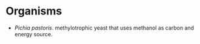 # Organisms

- _Pichia pastoris_. methylotrophic yeast that uses methanol as carbon and energy source.

